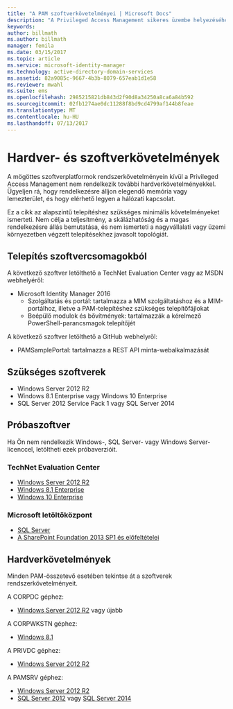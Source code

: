 ```yaml
---
title: "A PAM szoftverkövetelményei | Microsoft Docs"
description: "A Privileged Access Management sikeres üzembe helyezéséhez szükséges hardver- és szoftverkövetelmények"
keywords: 
author: billmath
ms.author: billmath
manager: femila
ms.date: 03/15/2017
ms.topic: article
ms.service: microsoft-identity-manager
ms.technology: active-directory-domain-services
ms.assetid: 82a9085c-9667-4b3b-8079-657eab1d1e58
ms.reviewer: mwahl
ms.suite: ems
ms.openlocfilehash: 2985215821db843d2f90d8a34250a8ca6a84b592
ms.sourcegitcommit: 02fb1274ae0dc11288f8bd9cd4799af144b8feae
ms.translationtype: MT
ms.contentlocale: hu-HU
ms.lasthandoff: 07/13/2017
---
```

# Hardver- és szoftverkövetelmények
<a id="hardware-and-software-requirements" class="xliff"></a>

A mögöttes szoftverplatformok rendszerkövetelményein kívül a Privileged Access Management nem rendelkezik további hardverkövetelményekkel. Ügyeljen rá, hogy rendelkezésre álljon elegendő memória vagy lemezterület, és hogy elérhető legyen a hálózati kapcsolat.

Ez a cikk az alapszintű telepítéshez szükséges minimális követelményeket ismerteti. Nem célja a teljesítmény, a skálázhatóság és a magas rendelkezésre állás bemutatása, és nem ismerteti a nagyvállalati vagy üzemi környezetben végzett telepítésekhez javasolt topológiát.

## Telepítés szoftvercsomagokból
<a id="installing-from-software-packages" class="xliff"></a>

A következő szoftver letölthető a TechNet Evaluation Center vagy az MSDN webhelyéről:  
- Microsoft Identity Manager 2016
  - Szolgáltatás és portál: tartalmazza a MIM szolgáltatáshoz és a MIM-portálhoz, illetve a PAM-telepítéshez szükséges telepítőfájlokat
  - Beépülő modulok és bővítmények: tartalmazzák a kérelmező PowerShell-parancsmagok telepítőjét

A következő szoftver letölthető a GitHub webhelyről:  
- PAMSamplePortal: tartalmazza a REST API minta-webalkalmazását

## Szükséges szoftverek
<a id="required-software" class="xliff"></a>

- Windows Server 2012 R2  
- Windows 8.1 Enterprise vagy Windows 10 Enterprise  
- SQL Server 2012 Service Pack 1 vagy SQL Server 2014  

## Próbaszoftver
<a id="evaluation-software" class="xliff"></a>

Ha Ön nem rendelkezik Windows-, SQL Server- vagy Windows Server-licenccel, letöltheti ezek próbaverzióit.

### TechNet Evaluation Center
<a id="technet-evaluation-center" class="xliff"></a>

- [Windows Server 2012 R2](https://www.microsoft.com/evalcenter/evaluate-windows-server-2012-r2)  
- [Windows 8.1 Enterprise](https://www.microsoft.com/evalcenter/evaluate-windows-8-1-enterprise)  
- [Windows 10 Enterprise](https://www.microsoft.com/evalcenter/evaluate-windows-10-enterprise)  

### Microsoft letöltőközpont
<a id="microsoft-download-center" class="xliff"></a>

- [SQL Server](https://www.microsoft.com/download/details.aspx?id=29066)  
- [A SharePoint Foundation 2013 SP1 és előfeltételei](https://www.microsoft.com/download/details.aspx?id=42039)

## Hardverkövetelmények
<a id="hardware-requirements" class="xliff"></a>

Minden PAM-összetevő esetében tekintse át a szoftverek rendszerkövetelményeit.

A CORPDC géphez:  
- [Windows Server 2012 R2](https://technet.microsoft.com/library/dn303418.aspx) vagy újabb

A CORPWKSTN géphez:  
- [Windows 8.1](http://windows.microsoft.com/windows-8/system-requirements)

A PRIVDC géphez:  
- [Windows Server 2012 R2](https://technet.microsoft.com/library/dn303418.aspx)

A PAMSRV géphez:
- [Windows Server 2012 R2](https://technet.microsoft.com/library/dn303418.aspx)  
- [SQL Server 2012](https://msdn.microsoft.com/library/ms143506(sql.110).aspx) vagy [SQL Server 2014](https://msdn.microsoft.com/en-us/library/ms143506(v=sql.120).aspx)
